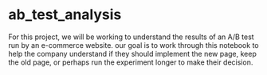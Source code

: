 # ab_test_analysis
 For this project, we will be working to understand the results of an A/B test run by an e-commerce website.  our goal is to work through this notebook to help the company understand if they should implement the new page, keep the old page, or perhaps run the experiment longer to make their decision.
